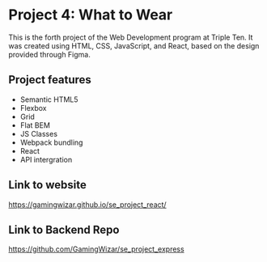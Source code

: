 # Project 4: What to Wear

This is the forth project of the Web Development program at Triple Ten. It was created using HTML, CSS, JavaScript, and React, based on the design provided through Figma.

## Project features

- Semantic HTML5
- Flexbox
- Grid
- Flat BEM
- JS Classes
- Webpack bundling
- React
- API intergration

## Link to website

https://gamingwizar.github.io/se_project_react/

## Link to Backend Repo

https://github.com/GamingWizar/se_project_express
